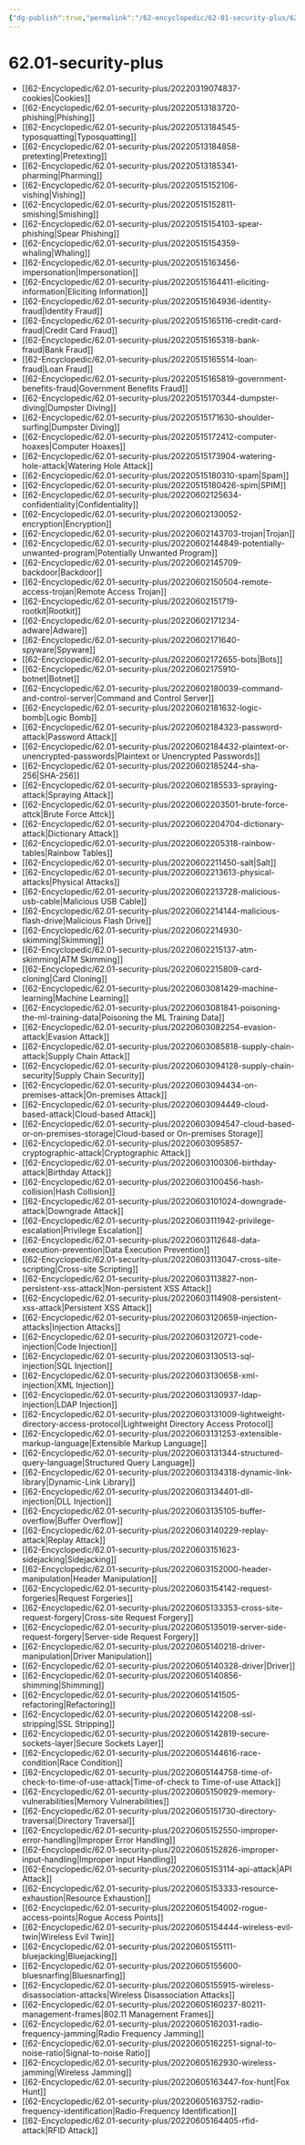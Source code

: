 ```yaml
---
{"dg-publish":true,"permalink":"/62-encyclopedic/62-01-security-plus/62-01-security-plus/","dgHomeLink":true,"dgPassFrontmatter":false}
---
```



# 62.01-security-plus


-  [[62-Encyclopedic/62.01-security-plus/20220319074837-cookies|Cookies]]
-  [[62-Encyclopedic/62.01-security-plus/20220513183720-phishing|Phishing]]
-  [[62-Encyclopedic/62.01-security-plus/20220513184545-typosquatting|Typosquatting]]
-  [[62-Encyclopedic/62.01-security-plus/20220513184858-pretexting|Pretexting]]
-  [[62-Encyclopedic/62.01-security-plus/20220513185341-pharming|Pharming]]
-  [[62-Encyclopedic/62.01-security-plus/20220515152106-vishing|Vishing]]
-  [[62-Encyclopedic/62.01-security-plus/20220515152811-smishing|Smishing]]
-  [[62-Encyclopedic/62.01-security-plus/20220515154103-spear-phishing|Spear Phishing]]
-  [[62-Encyclopedic/62.01-security-plus/20220515154359-whaling|Whaling]]
-  [[62-Encyclopedic/62.01-security-plus/20220515163456-impersonation|Impersonation]]
-  [[62-Encyclopedic/62.01-security-plus/20220515164411-eliciting-information|Eliciting Information]]
-  [[62-Encyclopedic/62.01-security-plus/20220515164936-identity-fraud|Identity Fraud]]
-  [[62-Encyclopedic/62.01-security-plus/20220515165116-credit-card-fraud|Credit Card Fraud]]
-  [[62-Encyclopedic/62.01-security-plus/20220515165318-bank-fraud|Bank Fraud]]
-  [[62-Encyclopedic/62.01-security-plus/20220515165514-loan-fraud|Loan Fraud]]
-  [[62-Encyclopedic/62.01-security-plus/20220515165819-government-benefits-fraud|Government Benefits Fraud]]
-  [[62-Encyclopedic/62.01-security-plus/20220515170344-dumpster-diving|Dumpster Diving]]
-  [[62-Encyclopedic/62.01-security-plus/20220515171630-shoulder-surfing|Dumpster Diving]]
-  [[62-Encyclopedic/62.01-security-plus/20220515172412-computer-hoaxes|Computer Hoaxes]]
-  [[62-Encyclopedic/62.01-security-plus/20220515173904-watering-hole-attack|Watering Hole Attack]]
-  [[62-Encyclopedic/62.01-security-plus/20220515180310-spam|Spam]]
-  [[62-Encyclopedic/62.01-security-plus/20220515180426-spim|SPIM]]
-  [[62-Encyclopedic/62.01-security-plus/20220602125634-confidentiality|Confidentiality]]
-  [[62-Encyclopedic/62.01-security-plus/20220602130052-encryption|Encryption]]
-  [[62-Encyclopedic/62.01-security-plus/20220602143703-trojan|Trojan]]
-  [[62-Encyclopedic/62.01-security-plus/20220602144849-potentially-unwanted-program|Potentially Unwanted Program]]
-  [[62-Encyclopedic/62.01-security-plus/20220602145709-backdoor|Backdoor]]
-  [[62-Encyclopedic/62.01-security-plus/20220602150504-remote-access-trojan|Remote Access Trojan]]
-  [[62-Encyclopedic/62.01-security-plus/20220602151719-rootkit|Rootkit]]
-  [[62-Encyclopedic/62.01-security-plus/20220602171234-adware|Adware]]
-  [[62-Encyclopedic/62.01-security-plus/20220602171640-spyware|Spyware]]
-  [[62-Encyclopedic/62.01-security-plus/20220602172655-bots|Bots]]
-  [[62-Encyclopedic/62.01-security-plus/20220602175910-botnet|Botnet]]
-  [[62-Encyclopedic/62.01-security-plus/20220602180039-command-and-control-server|Command and Control Server]]
-  [[62-Encyclopedic/62.01-security-plus/20220602181632-logic-bomb|Logic Bomb]]
-  [[62-Encyclopedic/62.01-security-plus/20220602184323-password-attack|Password Attack]]
-  [[62-Encyclopedic/62.01-security-plus/20220602184432-plaintext-or-unencrypted-passwords|Plaintext or Unencrypted Passwords]]
-  [[62-Encyclopedic/62.01-security-plus/20220602185244-sha-256|SHA-256]]
-  [[62-Encyclopedic/62.01-security-plus/20220602185533-spraying-attack|Spraying Attack]]
-  [[62-Encyclopedic/62.01-security-plus/20220602203501-brute-force-attck|Brute Force Attck]]
-  [[62-Encyclopedic/62.01-security-plus/20220602204704-dictionary-attack|Dictionary Attack]]
-  [[62-Encyclopedic/62.01-security-plus/20220602205318-rainbow-tables|Rainbow Tables]]
-  [[62-Encyclopedic/62.01-security-plus/20220602211450-salt|Salt]]
-  [[62-Encyclopedic/62.01-security-plus/20220602213613-physical-attacks|Physical Attacks]]
-  [[62-Encyclopedic/62.01-security-plus/20220602213728-malicious-usb-cable|Malicious USB Cable]]
-  [[62-Encyclopedic/62.01-security-plus/20220602214144-malicious-flash-drive|Malicious Flash Drive]]
-  [[62-Encyclopedic/62.01-security-plus/20220602214930-skimming|Skimming]]
-  [[62-Encyclopedic/62.01-security-plus/20220602215137-atm-skimming|ATM Skimming]]
-  [[62-Encyclopedic/62.01-security-plus/20220602215809-card-cloning|Card Cloning]]
-  [[62-Encyclopedic/62.01-security-plus/20220603081429-machine-learning|Machine Learning]]
-  [[62-Encyclopedic/62.01-security-plus/20220603081841-poisoning-the-ml-training-data|Poisoning the ML Training Data]]
-  [[62-Encyclopedic/62.01-security-plus/20220603082254-evasion-attack|Evasion Attack]]
-  [[62-Encyclopedic/62.01-security-plus/20220603085818-supply-chain-attack|Supply Chain Attack]]
-  [[62-Encyclopedic/62.01-security-plus/20220603094128-supply-chain-security|Supply Chain Security]]
-  [[62-Encyclopedic/62.01-security-plus/20220603094434-on-premises-attack|On-premises Attack]]
-  [[62-Encyclopedic/62.01-security-plus/20220603094449-cloud-based-attack|Cloud-based Attack]]
-  [[62-Encyclopedic/62.01-security-plus/20220603094547-cloud-based-or-on-premises-storage|Cloud-based or On-premises Storage]]
-  [[62-Encyclopedic/62.01-security-plus/20220603095857-cryptographic-attack|Cryptographic Attack]]
-  [[62-Encyclopedic/62.01-security-plus/20220603100306-birthday-attack|Birthday Attack]]
-  [[62-Encyclopedic/62.01-security-plus/20220603100456-hash-collision|Hash Collision]]
-  [[62-Encyclopedic/62.01-security-plus/20220603101024-downgrade-attack|Downgrade Attack]]
-  [[62-Encyclopedic/62.01-security-plus/20220603111942-privilege-escalation|Privilege Escalation]]
-  [[62-Encyclopedic/62.01-security-plus/20220603112648-data-execution-prevention|Data Execution Prevention]]
-  [[62-Encyclopedic/62.01-security-plus/20220603113047-cross-site-scripting|Cross-site Scripting]]
-  [[62-Encyclopedic/62.01-security-plus/20220603113827-non-persistent-xss-attack|Non-persistent XSS Attack]]
-  [[62-Encyclopedic/62.01-security-plus/20220603114908-persistent-xss-attack|Persistent XSS Attack]]
-  [[62-Encyclopedic/62.01-security-plus/20220603120659-injection-attacks|Injection Attacks]]
-  [[62-Encyclopedic/62.01-security-plus/20220603120721-code-injection|Code Injection]]
-  [[62-Encyclopedic/62.01-security-plus/20220603130513-sql-injection|SQL Injection]]
-  [[62-Encyclopedic/62.01-security-plus/20220603130658-xml-injection|XML Injection]]
-  [[62-Encyclopedic/62.01-security-plus/20220603130937-ldap-injection|LDAP Injection]]
-  [[62-Encyclopedic/62.01-security-plus/20220603131009-lightweight-directory-access-protocol|Lightweight Directory Access Protocol]]
-  [[62-Encyclopedic/62.01-security-plus/20220603131253-extensible-markup-language|Extensible Markup Language]]
-  [[62-Encyclopedic/62.01-security-plus/20220603131344-structured-query-language|Structured Query Language]]
-  [[62-Encyclopedic/62.01-security-plus/20220603134318-dynamic-link-library|Dynamic-Link Library]]
-  [[62-Encyclopedic/62.01-security-plus/20220603134401-dll-injection|DLL Injection]]
-  [[62-Encyclopedic/62.01-security-plus/20220603135105-buffer-overflow|Buffer Overflow]]
-  [[62-Encyclopedic/62.01-security-plus/20220603140229-replay-attack|Replay Attack]]
-  [[62-Encyclopedic/62.01-security-plus/20220603151623-sidejacking|Sidejacking]]
-  [[62-Encyclopedic/62.01-security-plus/20220603152000-header-manipulation|Header Manipulation]]
-  [[62-Encyclopedic/62.01-security-plus/20220603154142-request-forgeries|Request Forgeries]]
-  [[62-Encyclopedic/62.01-security-plus/20220605133353-cross-site-request-forgery|Cross-site Request Forgery]]
-  [[62-Encyclopedic/62.01-security-plus/20220605135019-server-side-request-forgery|Server-side Request Forgery]]
-  [[62-Encyclopedic/62.01-security-plus/20220605140218-driver-manipulation|Driver Manipulation]]
-  [[62-Encyclopedic/62.01-security-plus/20220605140328-driver|Driver]]
-  [[62-Encyclopedic/62.01-security-plus/20220605140856-shimming|Shimming]]
-  [[62-Encyclopedic/62.01-security-plus/20220605141505-refactoring|Refactoring]]
-  [[62-Encyclopedic/62.01-security-plus/20220605142208-ssl-stripping|SSL Stripping]]
-  [[62-Encyclopedic/62.01-security-plus/20220605142819-secure-sockets-layer|Secure Sockets Layer]]
-  [[62-Encyclopedic/62.01-security-plus/20220605144616-race-condition|Race Condition]]
-  [[62-Encyclopedic/62.01-security-plus/20220605144758-time-of-check-to-time-of-use-attack|Time-of-check to Time-of-use Attack]]
-  [[62-Encyclopedic/62.01-security-plus/20220605150929-memory-vulnerabilities|Memory Vulnerabilities]]
-  [[62-Encyclopedic/62.01-security-plus/20220605151730-directory-traversal|Directory Traversal]]
-  [[62-Encyclopedic/62.01-security-plus/20220605152550-improper-error-handling|Improper Error Handling]]
-  [[62-Encyclopedic/62.01-security-plus/20220605152826-improper-input-handling|Improper Input Handling]]
-  [[62-Encyclopedic/62.01-security-plus/20220605153114-api-attack|API Attack]]
-  [[62-Encyclopedic/62.01-security-plus/20220605153333-resource-exhaustion|Resource Exhaustion]]
-  [[62-Encyclopedic/62.01-security-plus/20220605154002-rogue-access-points|Rogue Access Points]]
-  [[62-Encyclopedic/62.01-security-plus/20220605154444-wireless-evil-twin|Wireless Evil Twin]]
-  [[62-Encyclopedic/62.01-security-plus/20220605155111-bluejacking|Bluejacking]]
-  [[62-Encyclopedic/62.01-security-plus/20220605155600-bluesnarfing|Bluesnarfing]]
-  [[62-Encyclopedic/62.01-security-plus/20220605155915-wireless-disassociation-attacks|Wireless Disassociation Attacks]]
-  [[62-Encyclopedic/62.01-security-plus/20220605160237-80211-management-frames|802.11 Management Frames]]
-  [[62-Encyclopedic/62.01-security-plus/20220605162031-radio-frequency-jamming|Radio Frequency Jamming]]
-  [[62-Encyclopedic/62.01-security-plus/20220605162251-signal-to-noise-ratio|Signal-to-noise Ratio]]
-  [[62-Encyclopedic/62.01-security-plus/20220605162930-wireless-jamming|Wireless Jamming]]
-  [[62-Encyclopedic/62.01-security-plus/20220605163447-fox-hunt|Fox Hunt]]
-  [[62-Encyclopedic/62.01-security-plus/20220605163752-radio-frequency-identification|Radio-Frequency Identification]]
-  [[62-Encyclopedic/62.01-security-plus/20220605164405-rfid-attack|RFID Attack]]

